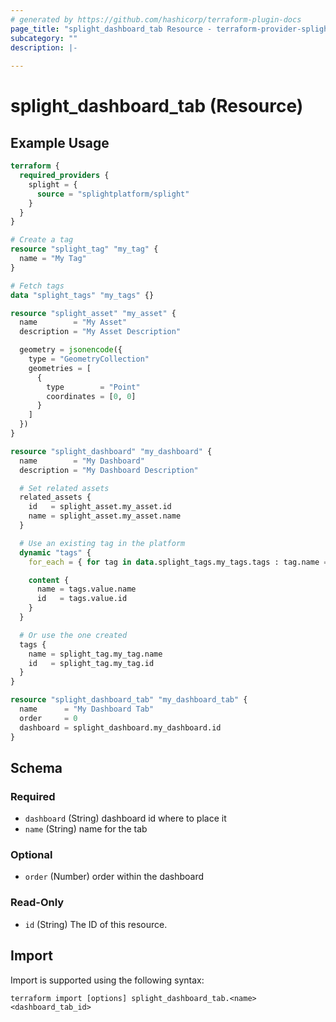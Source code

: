 ```yaml
---
# generated by https://github.com/hashicorp/terraform-plugin-docs
page_title: "splight_dashboard_tab Resource - terraform-provider-splight"
subcategory: ""
description: |-
  
---
```


# splight_dashboard_tab (Resource)



## Example Usage

```terraform
terraform {
  required_providers {
    splight = {
      source = "splightplatform/splight"
    }
  }
}

# Create a tag
resource "splight_tag" "my_tag" {
  name = "My Tag"
}

# Fetch tags
data "splight_tags" "my_tags" {}

resource "splight_asset" "my_asset" {
  name        = "My Asset"
  description = "My Asset Description"

  geometry = jsonencode({
    type = "GeometryCollection"
    geometries = [
      {
        type        = "Point"
        coordinates = [0, 0]
      }
    ]
  })
}

resource "splight_dashboard" "my_dashboard" {
  name        = "My Dashboard"
  description = "My Dashboard Description"

  # Set related assets
  related_assets {
    id   = splight_asset.my_asset.id
    name = splight_asset.my_asset.name
  }

  # Use an existing tag in the platform
  dynamic "tags" {
    for_each = { for tag in data.splight_tags.my_tags.tags : tag.name => tag if tag.name == "Existing Tag" }

    content {
      name = tags.value.name
      id   = tags.value.id
    }
  }

  # Or use the one created
  tags {
    name = splight_tag.my_tag.name
    id   = splight_tag.my_tag.id
  }
}

resource "splight_dashboard_tab" "my_dashboard_tab" {
  name      = "My Dashboard Tab"
  order     = 0
  dashboard = splight_dashboard.my_dashboard.id
}
```

<!-- schema generated by tfplugindocs -->
## Schema

### Required

- `dashboard` (String) dashboard id where to place it
- `name` (String) name for the tab

### Optional

- `order` (Number) order within the dashboard

### Read-Only

- `id` (String) The ID of this resource.

## Import

Import is supported using the following syntax:

```shell
terraform import [options] splight_dashboard_tab.<name> <dashboard_tab_id>
```
